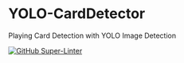 # YOLO-CardDetector
Playing Card Detection with YOLO Image Detection

[![GitHub Super-Linter](https://github.com/Nick-Vazquez/YOLO-CardDetector/workflows/Code%20Linter/badge.svg)](https://github.com/marketplace/actions/super-linter)
